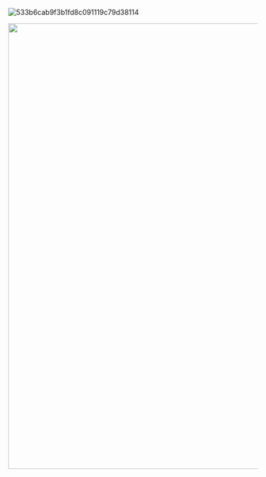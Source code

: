 ![533b6cab9f3b1fd8c091119c79d38114](https://github.com/user-attachments/assets/664569eb-f9f5-4897-8fee-02776b41b22e)
<div align="center">
<img src="https://github.com/user-attachments/assets/664569eb-f9f5-4897-8fee-02776b41b22e" width="900px"/>
</div>

